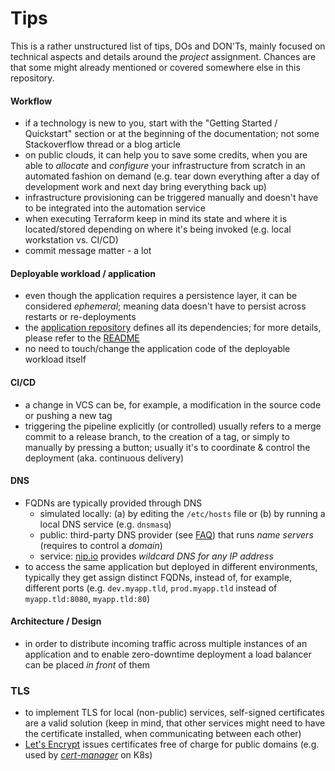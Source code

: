 Tips
====

This is a rather unstructured list of tips, DOs and DON'Ts, mainly focused on technical aspects and details around the
*project* assignment. Chances are that some might already mentioned or covered somewhere else in this repository.


#### Workflow

* if a technology is new to you, start with the "Getting Started / Quickstart" section or at the beginning of the
  documentation; not some Stackoverflow thread or a blog article
* on public clouds, it can help you to save some credits, when you are able to *allocate* and *configure* your
  infrastructure from scratch in an automated fashion on demand (e.g. tear down everything after a day of development
  work and next day bring everything back up)
* infrastructure provisioning can be triggered manually and doesn't have to be integrated into the automation service
* when executing Terraform keep in mind its state and where it is located/stored depending on where it's being 
  invoked (e.g. local workstation vs. CI/CD)
* commit message matter - a lot


#### Deployable workload / application

* even though the application requires a persistence layer, it can be considered *ephemeral*; meaning data doesn't have
  to persist across restarts or re-deployments
* the [application repository](https://github.com/lucendio/lecture-devops-app) defines all its dependencies; for more
  details, please refer to the [README](https://github.com/lucendio/lecture-devops-app/blob/master/app/README.md)
* no need to touch/change the application code of the deployable workload itself


#### CI/CD

* a change in VCS can be, for example, a modification in the source code or pushing a new tag
* triggering the pipeline explicitly (or controlled) usually refers to a merge commit to a release branch, to the creation
  of a tag, or simply to manually by pressing a button; usually it's to coordinate & control the deployment (aka.
  continuous delivery) 


#### DNS

* FQDNs are typically provided through DNS
    * simulated locally: (a) by editing the `/etc/hosts` file or (b) by running a local DNS service (e.g. `dnsmasq`)
    * public: third-party DNS provider
      (see [FAQ](./../faq.md#9-which-public-dns-provider-offers-free-domain-registration-and-allows-automated-record-creation))
      that runs *name servers* (requires to control a *domain*)
    * service: [nip.io](https://nip.io/) provides *wildcard DNS for any IP address*
* to access the same application but deployed in different environments, typically they get assign distinct FQDNs,
  instead of, for example, different ports (e.g. `dev.myapp.tld`, `prod.myapp.tld` instead of `myapp.tld:8080`, 
  `myapp.tld:80`)


#### Architecture / Design

* in order to distribute incoming traffic across multiple instances of an application and to enable zero-downtime
  deployment a load balancer can be placed *in front* of them


### TLS 

* to implement TLS for local (non-public) services, self-signed certificates are a valid solution (keep in mind, that
  other services might need to have the certificate installed, when communicating between each other)
* [Let's Encrypt](https://letsencrypt.org/docs/) issues certificates free of charge for public domains (e.g. used by
  [*cert-manager*](https://github.com/jetstack/cert-manager) on K8s)
